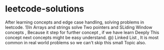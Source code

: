 # leetcode-solutions
After learning concepts and edge case handling, solving problems in leetcode.
1)In Arrays  and strings solve Two pointers and SLiding Window concepts , Because it step for further concept , if we have learn Deeply This concept next concepts might be easy understand.
@) Linked List , It is most common in real world problems  so we can't skip this small Topic also.

